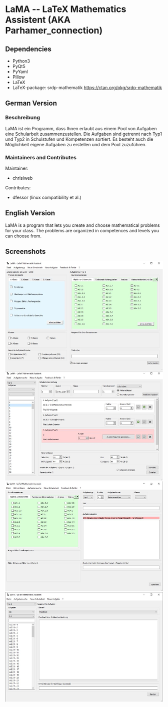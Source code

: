 # LaMA -- LaTeX Mathematics Assistent (AKA Parhamer_connection)
## Dependencies
- Python3
- PyQt5
- PyYaml
- Pillow
- LaTeX
- LaTeX-package: srdp-mathematik <https://ctan.org/pkg/srdp-mathematik>

## German Version
### Beschreibung

LaMA ist ein Programm, dass Ihnen erlaubt aus einem Pool von Aufgaben eine Schularbeit zusammenzustellen.
Die Aufgaben sind getrennt nach Typ1 und Typ2 in Schulstufen und Kompetenzen sortiert.
Es besteht auch die Möglichkeit eigene Aufgaben zu erstellen und dem Pool zuzuführen.


### Maintainers and Contributes
Maintainer:
- chrisiweb

Contributes:
- dfessor (linux compatibility et al.)

## English Version

LaMA is a program that lets you create and choose mathematical problems for your class.
The problems are organized in competences and levels you can choose from.

## Screenshots
![LaTeX File Assistent](artwork/lama_suche.JPG)
![LaTeX File Assistent](artwork/lama_sage.JPG)
![LaTeX File Assistent](artwork/lama_neu.JPG)
![LaTeX File Assistent](artwork/lama_feedback.JPG)

<!--
## To Do
- How to install
- What the project does
- Why the project is useful
- How users can get started with the project
- Where users can get help with your project
- Who maintains and contributes to the project
-->

